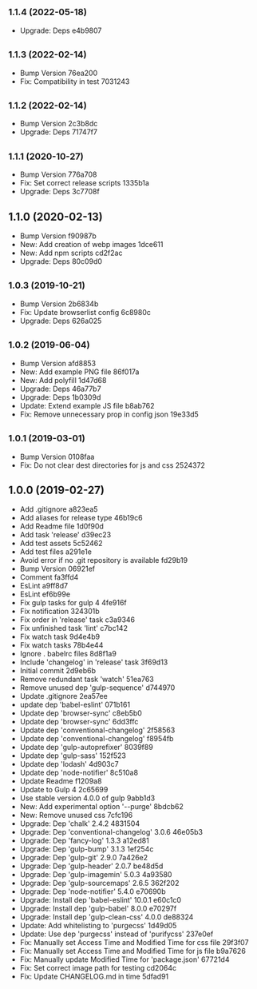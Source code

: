 ## <small>1.1.4 (2022-05-18)</small>

* Upgrade: Deps e4b9807



## <small>1.1.3 (2022-02-14)</small>

* Bump Version 76ea200
* Fix: Compatibility in test 7031243



## <small>1.1.2 (2022-02-14)</small>

* Bump Version 2c3b8dc
* Upgrade: Deps 71747f7



## <small>1.1.1 (2020-10-27)</small>

* Bump Version 776a708
* Fix: Set correct release scripts 1335b1a
* Upgrade: Deps 3c7708f



## 1.1.0 (2020-02-13)

* Bump Version f90987b
* New: Add creation of webp images 1dce611
* New: Add npm scripts cd2f2ac
* Upgrade: Deps 80c09d0



## <small>1.0.3 (2019-10-21)</small>

* Bump Version 2b6834b
* Fix: Update browserlist config 6c8980c
* Upgrade: Deps 626a025



## <small>1.0.2 (2019-06-04)</small>

* Bump Version afd8853
* New: Add example PNG file 86f017a
* New: Add polyfill 1d47d68
* Upgrade: Deps 46a77b7
* Upgrade: Deps 1b0309d
* Update: Extend example JS file b8ab762
* Fix: Remove unnecessary prop in config json 19e33d5



## <small>1.0.1 (2019-03-01)</small>

* Bump Version 0108faa
* Fix: Do not clear dest directories for js and css 2524372



## 1.0.0 (2019-02-27)

* Add .gitignore a823ea5
* Add aliases for release type 46b19c6
* Add Readme file 1d0f90d
* Add task 'release' d39ec23
* Add test assets 5c52462
* Add test files a291e1e
* Avoid error if no .git repository is available fd29b19
* Bump Version 06921ef
* Comment fa3ffd4
* EsLint a9ff8d7
* EsLint ef6b99e
* Fix gulp tasks for gulp 4 4fe916f
* Fix notification 324301b
* Fix order in 'release' task c3a9346
* Fix unfinished task 'lint' c7bc142
* Fix watch task 9d4e4b9
* Fix watch tasks 78b4e44
* Ignore . babelrc files 8d8f1a9
* Include 'changelog' in 'release' task 3f69d13
* Initial commit 2d9eb6b
* Remove redundant task 'watch' 51ea763
* Remove unused dep 'gulp-sequence' d744970
* Update .gitignore 2ea57ee
* update dep 'babel-eslint' 071b161
* Update dep 'browser-sync' c8eb5b0
* Update dep 'browser-sync' 6dd3ffc
* Update dep 'conventional-changelog' 2f58563
* Update dep 'conventional-changelog' f8954fb
* Update dep 'gulp-autoprefixer' 8039f89
* Update dep 'gulp-sass' 152f523
* Update dep 'lodash' 4d903c7
* Update dep 'node-notifier' 8c510a8
* Update Readme f1209a8
* Update to Gulp 4 2c65699
* Use stable version 4.0.0 of gulp 9abb1d3
* New: Add experimental option '--purge' 8bdcb62
* New: Remove unused css 7cfc196
* Upgrade: Dep 'chalk' 2.4.2 4831504
* Upgrade: Dep 'conventional-changelog' 3.0.6 46e05b3
* Upgrade: Dep 'fancy-log' 1.3.3 a12ed81
* Upgrade: Dep 'gulp-bump' 3.1.3 1ef254c
* Upgrade: Dep 'gulp-git' 2.9.0 7a426e2
* Upgrade: Dep 'gulp-header' 2.0.7 be48d5d
* Upgrade: Dep 'gulp-imagemin' 5.0.3 4a93580
* Upgrade: Dep 'gulp-sourcemaps' 2.6.5 362f202
* Upgrade: Dep 'node-notifier' 5.4.0 e70690b
* Upgrade: Install dep 'babel-eslint' 10.0.1 e60c1c0
* Upgrade: Install dep 'gulp-babel' 8.0.0 e70297f
* Upgrade: Install dep 'gulp-clean-css' 4.0.0 de88324
* Update: Add whitelisting to 'purgecss' 1d49d05
* Update: Use dep 'purgecss' instead of 'purifycss' 237e0ef
* Fix: Manually set Access Time and Modified Time for css file 29f3f07
* Fix: Manually set Access Time and Modified Time for js file b9a7626
* Fix: Manually update Modified Time for 'package.json' 67721d4
* Fix: Set correct image path for testing cd2064c
* Fix: Update CHANGELOG.md in time 5dfad91



